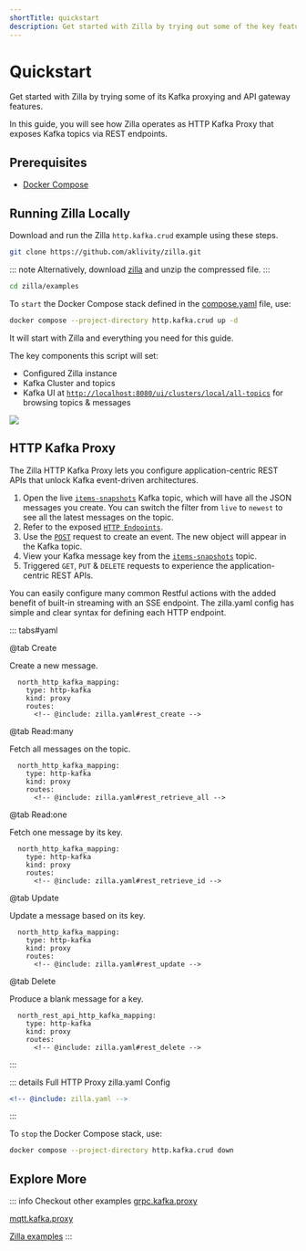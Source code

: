 ```yaml
---
shortTitle: quickstart
description: Get started with Zilla by trying out some of the key features for yourself.
---
```


# Quickstart

Get started with Zilla by trying some of its Kafka proxying and API gateway features.

In this guide, you will see how Zilla operates as HTTP Kafka Proxy that exposes Kafka topics via REST endpoints.

## Prerequisites

- [Docker Compose](https://docs.docker.com/compose/gettingstarted/)

## Running Zilla Locally

Download and run the Zilla `http.kafka.crud` example using these steps.

```bash
git clone https://github.com/aklivity/zilla.git
```

::: note
Alternatively, download [zilla](https://github.com/aklivity/zilla/archive/refs/heads/develop.zip) and unzip the compressed file.
:::

```bash
cd zilla/examples
```

To `start` the Docker Compose stack defined in the [compose.yaml](https://github.com/aklivity/zilla/blob/develop/examples/http.kafka.crud/compose.yaml) file, use:

```bash
docker compose --project-directory http.kafka.crud up -d
```

It will start with Zilla and everything you need for this guide.

The key components this script will set:

- Configured Zilla instance
- Kafka Cluster and topics
- Kafka UI at [`http://localhost:8080/ui/clusters/local/all-topics`](http://localhost:8080/ui/clusters/local/all-topics) for browsing topics & messages

![](demo.gif)

## HTTP Kafka Proxy

The Zilla HTTP Kafka Proxy lets you configure application-centric REST APIs that unlock Kafka event-driven architectures.

1. Open the live [`items-snapshots`](http://localhost:8080/ui/clusters/local/all-topics/items-snapshots/messages?limit=100&mode=TAILING) Kafka topic, which will have all the JSON messages you create. You can switch the filter from `live` to `newest` to see all the latest messages on the topic.
2. Refer to the exposed [`HTTP Endpoints`](https://github.com/aklivity/zilla/blob/develop/examples/http.kafka.crud/README.md#endpoints).
3. Use the [`POST`](https://github.com/aklivity/zilla/blob/develop/examples/http.kafka.crud/README.md#verify-behavior) request to create an event. The new object will appear in the Kafka topic.
4. View your Kafka message key from the [`items-snapshots`](http://localhost:8080/ui/clusters/local/all-topics/items-snapshots/messages) topic.
5. Triggered `GET`, `PUT` & `DELETE` requests to experience the application-centric REST APIs.

You can easily configure many common Restful actions with the added benefit of built-in streaming with an SSE endpoint. The zilla.yaml config has simple and clear syntax for defining each HTTP endpoint.

::: tabs#yaml

@tab Create

Create a new message.

```yaml{6,7,10,11}
  north_http_kafka_mapping:
    type: http-kafka
    kind: proxy
    routes:
      <!-- @include: zilla.yaml#rest_create -->
```

@tab Read:many

Fetch all messages on the topic.

```yaml{6,7,10,11}
  north_http_kafka_mapping:
    type: http-kafka
    kind: proxy
    routes:
      <!-- @include: zilla.yaml#rest_retrieve_all -->
```

@tab Read:one

Fetch one message by its key.

```yaml{6,7,10,11,13}
  north_http_kafka_mapping:
    type: http-kafka
    kind: proxy
    routes:
      <!-- @include: zilla.yaml#rest_retrieve_id -->
```

@tab Update

Update a message based on its key.

```yaml{6,7,10-12}
  north_http_kafka_mapping:
    type: http-kafka
    kind: proxy
    routes:
      <!-- @include: zilla.yaml#rest_update -->
```

@tab Delete

Produce a blank message for a key.

```yaml{6,7,10-12}
  north_rest_api_http_kafka_mapping:
    type: http-kafka
    kind: proxy
    routes:
      <!-- @include: zilla.yaml#rest_delete -->
```

:::

::: details Full HTTP Proxy zilla.yaml Config
```yaml
<!-- @include: zilla.yaml -->
```
:::

To `stop` the Docker Compose stack, use:

```bash
docker compose --project-directory http.kafka.crud down
```

## Explore More

::: info Checkout other examples
[grpc.kafka.proxy](https://github.com/aklivity/zilla/tree/develop/examples/grpc.kafka.proxy)

[mqtt.kafka.proxy](https://github.com/aklivity/zilla/tree/develop/examples/mqtt.kafka.proxy)

[Zilla examples](https://github.com/aklivity/zilla/tree/develop/examples)
:::
